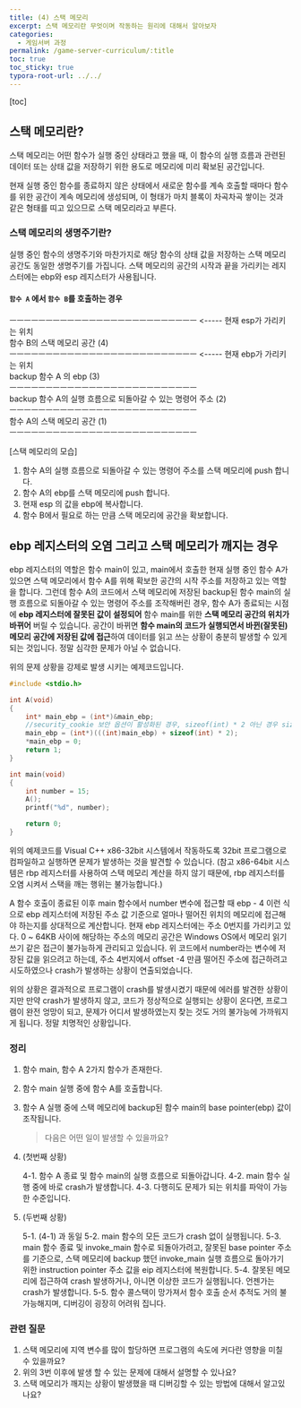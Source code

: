 ```yaml
---
title: (4) 스택 메모리
excerpt: 스택 메모리란 무엇이며 작동하는 원리에 대해서 알아보자
categories: 
  - 게임서버 과정
permalink: /game-server-curriculum/:title
toc: true
toc_sticky: true
typora-root-url: ../../
---
```


[toc]

## 스택 메모리란?

스택 메모리는 어떤 함수가 실행 중인 상태라고 했을 때, 이 함수의 실행 흐름과 관련된 데이터 또는 상태 값을 저장하기 위한 용도로 메모리에 미리 확보된 공간입니다. 

현재 실행 중인 함수를 종료하지 않은 상태에서 새로운 함수를 계속 호출할 때마다 함수를 위한 공간이 계속 메모리에 생성되며, 이 형태가 마치 블록이 차곡차곡 쌓이는 것과 같은 형태를 띠고 있으므로 스택 메모리라고 부른다.

### 스택 메모리의 생명주기란?

실행 중인 함수의 생명주기와 마찬가지로 해당 함수의 상태 값을 저장하는 스택 메모리 공간도 동일한 생명주기를 가집니다.
스택 메모리의 공간의 시작과 끝을 가리키는 레지스터에는 ebp와 esp 레지스터가 사용됩니다.

#### `함수 A` 에서 `함수 B`를 호출하는 경우 

ㅡㅡㅡㅡㅡㅡㅡㅡㅡㅡㅡㅡㅡㅡㅡㅡㅡㅡㅡㅡㅡㅡㅡㅡㅡㅡ <----- 현재 esp가 가리키는 위치 <br>
함수 B의 스택 메모리 공간 (4) <br>
ㅡㅡㅡㅡㅡㅡㅡㅡㅡㅡㅡㅡㅡㅡㅡㅡㅡㅡㅡㅡㅡㅡㅡㅡㅡㅡ <----- 현재 ebp가 가리키는 위치 <br>
backup 함수 A 의 ebp (3) <br>
ㅡㅡㅡㅡㅡㅡㅡㅡㅡㅡㅡㅡㅡㅡㅡㅡㅡㅡㅡㅡㅡㅡㅡㅡㅡㅡ <br>
backup 함수 A의 실행 흐름으로 되돌아갈 수 있는 명령어 주소 (2) <br>
ㅡㅡㅡㅡㅡㅡㅡㅡㅡㅡㅡㅡㅡㅡㅡㅡㅡㅡㅡㅡㅡㅡㅡㅡㅡㅡ <br>
함수 A의 스택 메모리 공간 (1) <br>
ㅡㅡㅡㅡㅡㅡㅡㅡㅡㅡㅡㅡㅡㅡㅡㅡㅡㅡㅡㅡㅡㅡㅡㅡㅡㅡ   

[스택 메모리의 모습]



1. 함수 A의 실행 흐름으로 되돌아갈 수 있는 명령어 주소를 스택 메모리에 push 합니다.
2. 함수 A의 ebp를 스택 메모리에 push 합니다.
3. 현재 esp 의 값을 ebp에 복사합니다.
4. 함수 B에서 필요로 하는 만큼 스택 메모리에 공간을 확보합니다.

## ebp 레지스터의 오염 그리고 스택 메모리가 깨지는 경우

ebp 레지스터의 역할은 함수 main이 있고, main에서 호출한 현재 실행 중인 함수 A가 있으면 스택 메모리에서 함수 A를 위해 확보한 공간의 시작 주소를 저장하고 있는 역할을 합니다. 그런데 함수 A의 코드에서 스택 메모리에 저장된 backup된 함수 main의 실행 흐름으로 되돌아갈 수 있는 명령어 주소를 조작해버린 경우, 함수 A가 종료되는 시점에 **ebp 레지스터에 잘못된 값이 설정되어** 함수 main를 위한 **스택 메모리 공간의 위치가 바뀌어** 버릴 수 있습니다. 공간이 바뀌면 **함수 main의 코드가 실행되면서 바뀐(잘못된) 메모리 공간에 저장된 값에 접근**하여 데이터를 읽고 쓰는 상황이 충분히 발생할 수 있게 되는 것입니다. 정말 심각한 문제가 아닐 수 없습니다.

위의 문제 상황을 강제로 발생 시키는 예제코드입니다.

~~~cpp
#include <stdio.h>

int A(void)
{
	int* main_ebp = (int*)&main_ebp;
    //security_cookie 보안 옵션이 활성화된 경우, sizeof(int) * 2 아닌 경우 sizeof(int)를 사용
	main_ebp = (int*)(((int)main_ebp) + sizeof(int) * 2);
	*main_ebp = 0;
	return 1;
}

int main(void) 
{
	int number = 15;
	A();
	printf("%d", number);

	return 0;
}
~~~

위의 예제코드를 Visual C++ x86-32bit 시스템에서 작동하도록 32bit 프로그램으로 컴파일하고 실행하면 문제가 발생하는 것을 발견할 수 있습니다. (참고 x86-64bit 시스템은 rbp 레지스터를 사용하여 스택 메모리 계산을 하지 않기 때문에, rbp 레지스터를 오염 시켜서 스택을 깨는 행위는 불가능합니다.) 

A 함수 호출이 종료된 이후 main 함수에서 number 변수에 접근할 때 ebp - 4 이런 식으로 ebp 레지스터에 저장된 주소 값 기준으로 얼마나 떨어진 위치의 메모리에 접근해야 하는지를 상대적으로 계산합니다. 현재 ebp 레지스터에는 주소 0번지를 가리키고 있다. 0 ~ 64KB 사이에 해당하는 주소의 메모리 공간은 Windows OS에서 메모리 읽기 쓰기 같은 접근이 불가능하게 관리되고 있습니다. 위 코드에서 number라는 변수에 저장된 값을 읽으려고 하는데, 주소 4번지에서 offset -4 만큼 떨어진 주소에 접근하려고 시도하였으나 crash가 발생하는 상황이 연출되었습니다.

위의 상황은 결과적으로 프로그램이 crash를 발생시켰기 때문에 에러를 발견한 상황이지만 만약 crash가 발생하지 않고, 코드가 정상적으로 실행되는 상황이 온다면, 프로그램이 완전 엉망이 되고, 문제가 어디서 발생하였는지 찾는 것도 거의 불가능에 가까워지게 됩니다. 정말 치명적인 상황입니다.

### 정리

1. 함수 main, 함수 A 2가지 함수가 존재한다.

2. 함수 main 실행 중에 함수 A를 호출합니다.

3. 함수 A 실행 중에 스택 메모리에 backup된 함수 main의 base pointer(ebp) 값이 조작됩니다.
   > 다음은 어떤 일이 발생할 수 있을까요?
4. (첫번째 상황) 

   4-1. 함수 A 종료 및 함수 main의 실행 흐름으로 되돌아갑니다.
   4-2. main 함수 실행 중에 바로 crash가 발생합니다.
   4-3. 다행히도 문제가 되는 위치를 파악이 가능한 수준입니다.

5. (두번째 상황) 

   5-1. (4-1) 과 동일
   5-2. main 함수의 모든 코드가 crash 없이 실행됩니다.
   5-3. main 함수 종료 및 invoke_main 함수로 되돌아가려고, 잘못된 base pointer 주소를 기준으로, 스택 메모리에 backup 
        했던 invoke_main 실행 흐름으로 돌아가기 위한 instruction pointer 주소 값을 eip 레지스터에 복원합니다.
   5-4. 잘못된 메모리에 접근하여 crash 발생하거나, 아니면 이상한 코드가 실행됩니다.
        언젠가는 crash가 발생합니다.
   5-5. 함수 콜스택이 망가져서 함수 호출 순서 추적도 거의 불가능해지며, 디버깅이 굉장히 어려워 집니다.



### 관련 질문

1.  스택 메모리에 지역 변수를 많이 할당하면 프로그램의 속도에 커다란 영향을 미칠 수 있을까요?
2. 위의 3번 이후에 발생 할 수 있는 문제에 대해서 설명할 수 있나요?
3. 스택 메모리가 깨지는 상황이 발생했을 때 디버깅할 수 있는 방법에 대해서 알고있나요?
